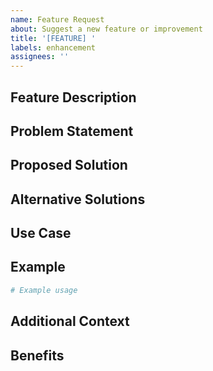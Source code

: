 ```yaml
---
name: Feature Request
about: Suggest a new feature or improvement
title: '[FEATURE] '
labels: enhancement
assignees: ''
---
```


## Feature Description
<!-- Provide a clear and concise description of the feature -->

## Problem Statement
<!-- What problem does this feature solve? -->

## Proposed Solution
<!-- How would you like this feature to work? -->

## Alternative Solutions
<!-- Have you considered any alternative solutions? -->

## Use Case
<!-- Describe how this feature would be used -->

## Example
<!-- Provide code examples if applicable -->

```python
# Example usage
```

## Additional Context
<!-- Any other context, screenshots, or references -->

## Benefits
<!-- Why would this feature be useful to other users? -->
